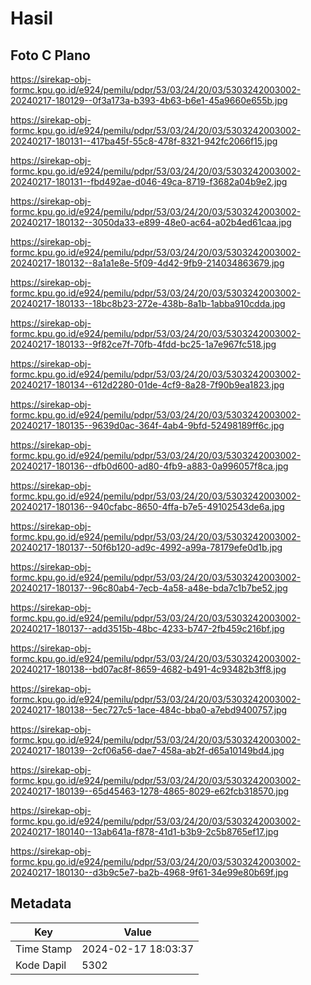 # Hasil

## Foto C Plano

https://sirekap-obj-formc.kpu.go.id/e924/pemilu/pdpr/53/03/24/20/03/5303242003002-20240217-180129--0f3a173a-b393-4b63-b6e1-45a9660e655b.jpg

https://sirekap-obj-formc.kpu.go.id/e924/pemilu/pdpr/53/03/24/20/03/5303242003002-20240217-180131--417ba45f-55c8-478f-8321-942fc2066f15.jpg

https://sirekap-obj-formc.kpu.go.id/e924/pemilu/pdpr/53/03/24/20/03/5303242003002-20240217-180131--fbd492ae-d046-49ca-8719-f3682a04b9e2.jpg

https://sirekap-obj-formc.kpu.go.id/e924/pemilu/pdpr/53/03/24/20/03/5303242003002-20240217-180132--3050da33-e899-48e0-ac64-a02b4ed61caa.jpg

https://sirekap-obj-formc.kpu.go.id/e924/pemilu/pdpr/53/03/24/20/03/5303242003002-20240217-180132--8a1a1e8e-5f09-4d42-9fb9-214034863679.jpg

https://sirekap-obj-formc.kpu.go.id/e924/pemilu/pdpr/53/03/24/20/03/5303242003002-20240217-180133--18bc8b23-272e-438b-8a1b-1abba910cdda.jpg

https://sirekap-obj-formc.kpu.go.id/e924/pemilu/pdpr/53/03/24/20/03/5303242003002-20240217-180133--9f82ce7f-70fb-4fdd-bc25-1a7e967fc518.jpg

https://sirekap-obj-formc.kpu.go.id/e924/pemilu/pdpr/53/03/24/20/03/5303242003002-20240217-180134--612d2280-01de-4cf9-8a28-7f90b9ea1823.jpg

https://sirekap-obj-formc.kpu.go.id/e924/pemilu/pdpr/53/03/24/20/03/5303242003002-20240217-180135--9639d0ac-364f-4ab4-9bfd-52498189ff6c.jpg

https://sirekap-obj-formc.kpu.go.id/e924/pemilu/pdpr/53/03/24/20/03/5303242003002-20240217-180136--dfb0d600-ad80-4fb9-a883-0a996057f8ca.jpg

https://sirekap-obj-formc.kpu.go.id/e924/pemilu/pdpr/53/03/24/20/03/5303242003002-20240217-180136--940cfabc-8650-4ffa-b7e5-49102543de6a.jpg

https://sirekap-obj-formc.kpu.go.id/e924/pemilu/pdpr/53/03/24/20/03/5303242003002-20240217-180137--50f6b120-ad9c-4992-a99a-78179efe0d1b.jpg

https://sirekap-obj-formc.kpu.go.id/e924/pemilu/pdpr/53/03/24/20/03/5303242003002-20240217-180137--96c80ab4-7ecb-4a58-a48e-bda7c1b7be52.jpg

https://sirekap-obj-formc.kpu.go.id/e924/pemilu/pdpr/53/03/24/20/03/5303242003002-20240217-180137--add3515b-48bc-4233-b747-2fb459c216bf.jpg

https://sirekap-obj-formc.kpu.go.id/e924/pemilu/pdpr/53/03/24/20/03/5303242003002-20240217-180138--bd07ac8f-8659-4682-b491-4c93482b3ff8.jpg

https://sirekap-obj-formc.kpu.go.id/e924/pemilu/pdpr/53/03/24/20/03/5303242003002-20240217-180138--5ec727c5-1ace-484c-bba0-a7ebd9400757.jpg

https://sirekap-obj-formc.kpu.go.id/e924/pemilu/pdpr/53/03/24/20/03/5303242003002-20240217-180139--2cf06a56-dae7-458a-ab2f-d65a10149bd4.jpg

https://sirekap-obj-formc.kpu.go.id/e924/pemilu/pdpr/53/03/24/20/03/5303242003002-20240217-180139--65d45463-1278-4865-8029-e62fcb318570.jpg

https://sirekap-obj-formc.kpu.go.id/e924/pemilu/pdpr/53/03/24/20/03/5303242003002-20240217-180140--13ab641a-f878-41d1-b3b9-2c5b8765ef17.jpg

https://sirekap-obj-formc.kpu.go.id/e924/pemilu/pdpr/53/03/24/20/03/5303242003002-20240217-180130--d3b9c5e7-ba2b-4968-9f61-34e99e80b69f.jpg


## Metadata

| Key        | Value               |
| ---------- | ------------------- |
| Time Stamp | 2024-02-17 18:03:37 |
| Kode Dapil | 5302                |



